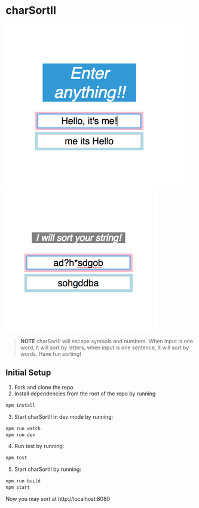 # charSortII

![Alt text](./dist/sortAsentence.png 'Example charSortII Output')
![Alt text](./dist/sortAword.png 'Example charSortII Output')

> **NOTE** charSortII will escape symbols and numbers. When input is one word, it will sort by letters, when input is one sentence, it will sort by words. Have fun sorting!

## Initial Setup

1. Fork and clone the repo
2. Install dependencies from the root of the repo by running

```sh
npm install
```

3. Start charSortII in dev mode by running:

```sh
npm run watch
npm run dev
```

4. Run test by running:

```sh
npm test
```

5. Start charSortII by running:

```sh
npm run build
npm start
```

Now you may sort at http://localhost:8080
